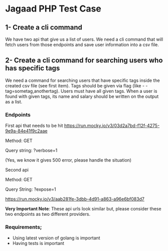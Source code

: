 # Jagaad PHP Test Case

## 1- Create a cli command

We have two api that give us a list of users. We need a cli command that will fetch users from those endpoints and save user information into a csv file.

## 2- Create a cli command for searching users who has specific tags

We need a command for searching users that have specific tags inside the created csv file (see first item). Tags should be given via flag (like - - tag=sometag,anothertag). Users must have all given tags. When a user is found with given tags, its name and salary should be written on the output as a list.

### Endpoints

First api that needs to be hit
https://run.mocky.io/v3/03d2a7bd-f12f-4275-9e9a-84e41f9c2aae

Method: GET

Query string: ?verbose=1

(Yes, we know it gives 500 error, please handle the situation)


Second api

Method: GET

Query String: ?expose=1

https://run.mocky.io/v3/aab281fe-3dbb-4d91-a863-a96e6bf083d7

**Very Important Note**: These api urls look similar but, please consider these two endpoints as two different providers.

### Requirements;
- Using latest version of golang is important
- Having tests is important
